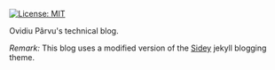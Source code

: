 [![License: MIT](https://img.shields.io/badge/License-MIT-yellow.svg)](https://opensource.org/licenses/MIT)

Ovidiu Pârvu's technical blog.

_Remark:_ This blog uses a modified version of the [Sidey](https://github.com/ronv/sidey) jekyll blogging theme.
